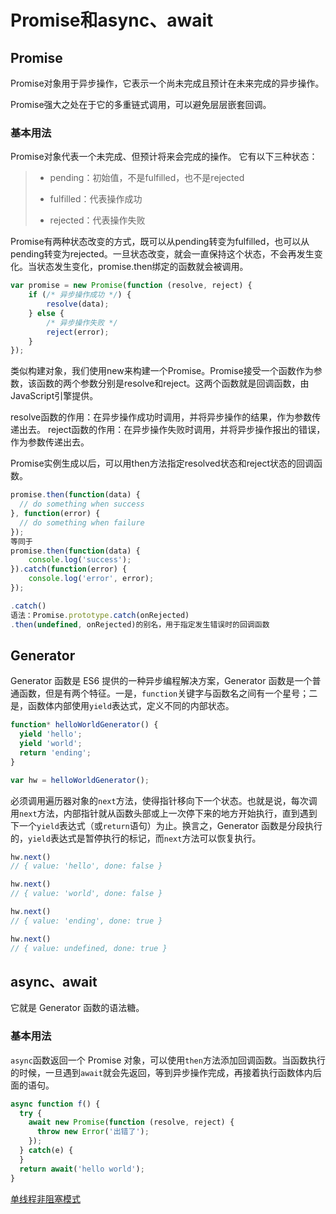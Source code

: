 # Promise和async、await

## Promise

Promise对象用于异步操作，它表示一个尚未完成且预计在未来完成的异步操作。

Promise强大之处在于它的多重链式调用，可以避免层层嵌套回调。

### 基本用法

Promise对象代表一个未完成、但预计将来会完成的操作。
它有以下三种状态：

> - pending：初始值，不是fulfilled，也不是rejected
>
> - fulfilled：代表操作成功
>
> - rejected：代表操作失败
>

Promise有两种状态改变的方式，既可以从pending转变为fulfilled，也可以从pending转变为rejected。一旦状态改变，就会一直保持这个状态，不会再发生变化。当状态发生变化，promise.then绑定的函数就会被调用。

  ```jsx
  var promise = new Promise(function (resolve, reject) {
      if (/* 异步操作成功 */) {
          resolve(data);
      } else {
          /* 异步操作失败 */
          reject(error);
      } 
  });
  ```


类似构建对象，我们使用new来构建一个Promise。Promise接受一个函数作为参数，该函数的两个参数分别是resolve和reject。这两个函数就是回调函数，由JavaScript引擎提供。

resolve函数的作用：在异步操作成功时调用，并将异步操作的结果，作为参数传递出去。
reject函数的作用：在异步操作失败时调用，并将异步操作报出的错误，作为参数传递出去。

Promise实例生成以后，可以用then方法指定resolved状态和reject状态的回调函数。

```jsx
promise.then(function(data) {
  // do something when success
}, function(error) {
  // do something when failure
});
等同于
promise.then(function(data) {
    console.log('success');
}).catch(function(error) {
    console.log('error', error);
});

.catch()
语法：Promise.prototype.catch(onRejected)
.then(undefined, onRejected)的别名，用于指定发生错误时的回调函数
```

## Generator

Generator 函数是 ES6 提供的一种异步编程解决方案，Generator 函数是一个普通函数，但是有两个特征。一是，`function`关键字与函数名之间有一个星号；二是，函数体内部使用`yield`表达式，定义不同的内部状态。

```js
function* helloWorldGenerator() {
  yield 'hello';
  yield 'world';
  return 'ending';
}

var hw = helloWorldGenerator();
```

必须调用遍历器对象的`next`方法，使得指针移向下一个状态。也就是说，每次调用`next`方法，内部指针就从函数头部或上一次停下来的地方开始执行，直到遇到下一个`yield`表达式（或`return`语句）为止。换言之，Generator 函数是分段执行的，`yield`表达式是暂停执行的标记，而`next`方法可以恢复执行。

```js
hw.next()
// { value: 'hello', done: false }

hw.next()
// { value: 'world', done: false }

hw.next()
// { value: 'ending', done: true }

hw.next()
// { value: undefined, done: true }
```

## async、await

它就是 Generator 函数的语法糖。

### 基本用法

`async`函数返回一个 Promise 对象，可以使用`then`方法添加回调函数。当函数执行的时候，一旦遇到`await`就会先返回，等到异步操作完成，再接着执行函数体内后面的语句。

```js
async function f() {
  try {
    await new Promise(function (resolve, reject) {
      throw new Error('出错了');
    });
  } catch(e) {
  }
  return await('hello world');
}
```



<u>单线程非阻塞模式</u>

